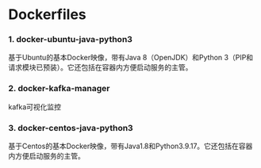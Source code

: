 # Dockerfiles
### 1. docker-ubuntu-java-python3
基于Ubuntu的基本Docker映像，带有Java 8（OpenJDK）和Python 3（PIP和请求模块已预装）。它还包括在容器内方便启动服务的主管。
### 2. docker-kafka-manager
kafka可视化监控
### 3. docker-centos-java-python3
基于Centos的基本Docker映像，带有Java1.8和Python3.9.17。它还包括在容器内方便启动服务的主管。

